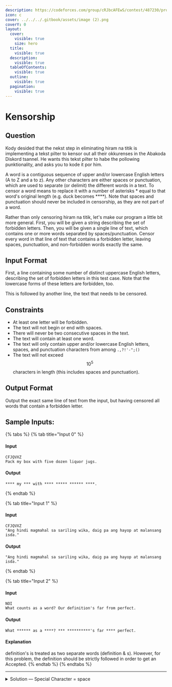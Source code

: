 ```yaml
---
description: https://codeforces.com/group/cRJbcAFEwS/contest/487230/problem/C
icon: c
cover: ../../../.gitbook/assets/image (2).png
coverY: 0
layout:
  cover:
    visible: true
    size: hero
  title:
    visible: true
  description:
    visible: true
  tableOfContents:
    visible: true
  outline:
    visible: true
  pagination:
    visible: true
---
```


# Kensorship

## Question

Kody desided that the nekst step in eliminating hiram na titik is implementing a tekst pilter to kensor out all their okkurenses in the Abakoda Diskord tsannel. He wants this tekst pilter to habe the pollowing punktionality, and asks you to kode it por him.

A word is a contiguous sequence of upper and/or lowercase English letters (A to Z and a to z). Any other characters are either spaces or punctuation, which are used to separate (or delimit) the different words in a text. To censor a word means to replace it with a number of asterisks \* equal to that word's original length (e.g. duck becomes \*\*\*\*). Note that spaces and punctuation should never be included in censorship, as they are not part of a word.

Rather than only censoring hiram na titik, let's make our program a little bit more general. First, you will be given a string describing the set of forbidden letters. Then, you will be given a single line of text, which contains one or more words separated by spaces/punctuation. Censor every word in that line of text that contains a forbidden letter, leaving spaces, punctuation, and non-forbidden words exactly the same.

## Input Format

First, a line containing some number of distinct uppercase English letters, describing the set of forbidden letters in this test case. Note that the lowercase forms of these letters are forbidden, too.

This is followed by another line, the text that needs to be censored.

## Constraints

* At least one letter will be forbidden.
* The text will not begin or end with spaces.
* There will never be two consecutive spaces in the text.
* The text will contain at least one word.
* The text will only contain upper and/or lowercase English letters, spaces, and punctuation characters from among `.,?!'-";()`
* The text will not exceed $$10^5$$ characters in length (this includes spaces and punctuation).

## Output Format

Output the exact same line of text from the input, but having censored all words that contain a forbidden letter.

## Sample Inputs:

{% tabs %}
{% tab title="Input 0" %}
#### Input

```
CFJQVXZ
Pack my box with five dozen liquor jugs.
```

#### Output

```
**** my *** with **** ***** ****** ****.
```
{% endtab %}

{% tab title="Input 1" %}
#### Input

```
CFJQVXZ
"Ang hindi magmahal sa sariling wika, daig pa ang hayop at malansang isda."
```

#### Output

```
"Ang hindi magmahal sa sariling wika, daig pa ang hayop at malansang isda."
```
{% endtab %}

{% tab title="Input 2" %}
#### Input

```
NOI
What counts as a word? Our definition's far from perfect.
```

#### Output

```
What ****** as a ****? *** **********'s far **** perfect.
```

#### Explanation

definition's is treated as two separate words (definition & s). However, for this problem, the definition should be strictly followed in order to get an Accepted.
{% endtab %}
{% endtabs %}

***

<details>

<summary>Solution — Special Character = space</summary>

Extension of Problem B.

Basically, we just need to break a sentence into several strings, for each string, break each string to chars. if one of the chars contains the censorship characters, we will turn all string into asterisks.  That's all I guess?

Here's the solution for now:

```python
import string

def censor_words(input_check, key):
    for i in key:
        if i in input_check:
            return True
    return False

characters = input().lower()
sentence = input()
result = []
for word in sentence.split():
    censored_word = "*" * len(word) if censor_words(word.lower(), characters) else word
    if word[-1] in string.punctuation:
        result.append(censored_word[:-1] + word[-1])
    else:
        result.append(censored_word)
print(" ".join(result))
```

</details>

